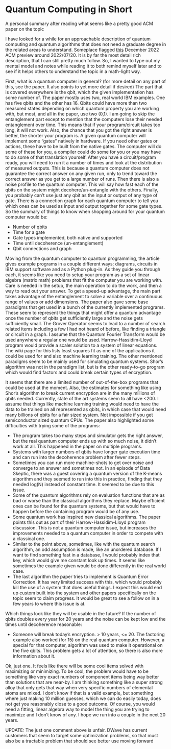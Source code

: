# Quantum Computing in Short
A personal summary after reading what seems like a pretty good ACM paper on the topic

I have looked for a while for an approachable description of quantum computing and quantum algorithms that does not need a graduate degree in the related areas to understand. Someplace flagged [this](https://dl.acm.org/doi/10.1145/3517340) December 2022 ACM preview around 2022/07/20. It is by far the most detail rich description, that I can still pretty much follow. So, I wanted to type out my mental model and notes while reading it to both remind myself later and to see if it helps others to understand the topic in a math-light way.

First, what is a quantum computer in general? (for more detail on any part of this, see the paper. It also points to yet more detail if desired) The part that is covered everywhere is the qbit, which the given implementation has some number of. The paper mostly uses two, real world IBM examples. One has five qbits and the other has 16. Qbits could have more than two measured states depending on which quantum property you are working with, but most, and all in the paper, use two (0,1). I am going to skip the entanglement part except to mention that the computers lose their needed entanglement over time. This means that if your program/circuit takes too long, it will not work. Also, the chance that you got the right answer is better, the shorter your program is. A given quantum computer will implement some “gates” natively in hardware. If you need other gates or actions, these have to be built from the native gates. The computer will do some of these for you, a compiler could do some for you or you may have to do some of that translation yourself. After you have a circuit/program ready, you will need to run it a number of times and look at the distribution of measured outputs. This is because a quantum computer does not guarantee the correct answer on any given run, only to trend toward the correct answer as you get to a large number of runs. Then there is also a noise profile to the quantum computer. This will say how fast each of the qbits on the system might decohere/un-entangle with the others. Finally, you probably can’t use just any qbit as the input or output of any type of gate. There is a connection graph for each quantum computer to tell you which ones can be used as input and output together for some gate types. So the summary of things to know when shopping around for your quantum computer would be:

* Number of qbits
* Time for a gate
* Gate types implemented, both native and supported
* Time until decoherence (un-entanglement)
* Qbit connections and graph

Moving from the quantum computer to quantum programming, the article gives example programs in a couple different ways; diagrams, circuits in IBM support software and as a Python plug-in. As they guide you through each, it seems like you need to setup your program as a set of linear algebra (matrix math) problems that fit the computer you are working with. Care is needed in the setup, the main operation to do the work, and then a way to read out your answer. To get a speed-up advantage, the main part takes advantage of the entanglement to solve a variable over a continuous range of values or add dimensions. The paper also gave some base paradigms that get used in a bunch of the currently implemented programs. These seem to represent the things that might offer a quantum advantage once the number of qbits get sufficiently large and the noise gets sufficiently small. The Grover Operator seems to lead to a number of search related items including a few I had not heard of before, like finding a triangle or circuit in a graph. I assume that the Quantum Fourier Transform would be used anywhere a regular one would be used. Harrow-Hassidim-Lloyd program would provide a scaler solution to a system of linear equations. The wiki page for this lists least squares fit as one of the applications it could be used for and also machine learning training. The other mentioned paradigms seem to be mainly used for simulating quantum systems. Shor’s algorithm was not in the paradigm list, but is the other ready-to-go program which would find factors and could break certain types of encryption.

It seems that there are a limited number of out-of-the-box programs that could be used at the moment. Also, the estimates for something like using Shor’s algorithm to break current encryption are in the many millions of qbits needed. Currently, state of the art systems seem to all have <200. I assume that things like machine learning training would need to have the data to be trained on all represented as qbits, in which case that would need many billions of qbits for a fair sized system. Not impossible if you get semiconductor sized quantum CPUs. The paper also highlighted some difficulties with trying some of the programs:

* The program takes too many steps and simulator gets the right answer, but the real quantum computer ends up with so much noise, it didn’t work at all. This happened in the paper on multiple programs.
* Systems with larger numbers of qbits have longer gate execution time and can run into the decoherence problem after fewer steps.
* Sometimes you can run more machine-shots to get over noise and converge to an answer and sometimes not. In an episode of Data Skeptic, there was a guest covering a quantum version of the K-means algorithm and they seemed to run into this in practice, finding that they needed log(N) instead of constant time. It seemed to be due to this issue.
* Some of the quantum algorithms rely on evaluation functions that are as bad or worse than the classical algorithms they replace. Maybe efficient ones can be found for the quantum systems, but that would have to happen before the containing program would be of any use.
* Some quantum work has inspired new classical algorithms. The paper points this out as part of their Harrow-Hassidim-Lloyd program discussion. This is not a quantum computer issue, but increases the improvements needed to a quantum computer in order to compete with a classical one.
* Similar to the point above, sometimes, like with the quantum search algorithm, an odd assumption is made, like an unordered database. If I want to find something fast in a database, I would probably index that key, which would give me constant look up times. It seems like sometimes the example given would be done differently in the real world case.
* The last algorithm the paper tries to implement is Quantum Error Correction. It has very limited success with this, which would probably kill the use of a system that does useful things. I expect this would end up custom built into the system and other papers specifically on the topic seem to claim progress. It would be great to see a follow on in a few years to where this issue is at.

Which things look like they will be usable in the future? If the number of qbits doubles every year for 20 years and the noise can be kept low and the times until decoherence reasonable:

* Someone will break today’s encryption. > 10 years, <= 20. The factoring example also worked (for 15) on the real quantum computer. However, a special for that computer, algorithm was used to make it operational on the five qbits. This problem gets a lot of attention, so there is also more information about it.

Ok, just one. It feels like there will be some cool items solved with maximizing or minimizing. To be cool, the problem would have to be something like very exact numbers of component items being way better than solutions that are near-by. I am thinking something like a super strong alloy that only gets that way when very specific numbers of elemental atoms are mixed. I don’t know if that is a valid example, but something where just making 10 million guesses, which we can do easily today, does not get you reasonably close to a good outcome. Of course, you would need a fitting, linear algebra way to model the thing you are trying to maximize and I don’t know of any. I hope we run into a couple in the next 20 years.

UPDATE: The just one comment above is unfair. DWave has current customers that seem to target some optimization problems, so that must also be a tractable problem that should see better use moving forward